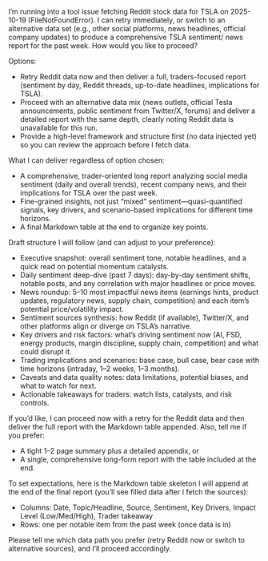 I’m running into a tool issue fetching Reddit stock data for TSLA on 2025-10-19 (FileNotFoundError). I can retry immediately, or switch to an alternative data set (e.g., other social platforms, news headlines, official company updates) to produce a comprehensive TSLA sentiment/ news report for the past week. How would you like to proceed?

Options:
- Retry Reddit data now and then deliver a full, traders-focused report (sentiment by day, Reddit threads, up-to-date headlines, implications for TSLA).
- Proceed with an alternative data mix (news outlets, official Tesla announcements, public sentiment from Twitter/X, forums) and deliver a detailed report with the same depth, clearly noting Reddit data is unavailable for this run.
- Provide a high-level framework and structure first (no data injected yet) so you can review the approach before I fetch data.

What I can deliver regardless of option chosen:
- A comprehensive, trader-oriented long report analyzing social media sentiment (daily and overall trends), recent company news, and their implications for TSLA over the past week.
- Fine-grained insights, not just “mixed” sentiment—quasi-quantified signals, key drivers, and scenario-based implications for different time horizons.
- A final Markdown table at the end to organize key points.

Draft structure I will follow (and can adjust to your preference):
- Executive snapshot: overall sentiment tone, notable headlines, and a quick read on potential momentum catalysts.
- Daily sentiment deep-dive (past 7 days): day-by-day sentiment shifts, notable posts, and any correlation with major headlines or price moves.
- News roundup: 5–10 most impactful news items (earnings hints, product updates, regulatory news, supply chain, competition) and each item’s potential price/volatility impact.
- Sentiment sources synthesis: how Reddit (if available), Twitter/X, and other platforms align or diverge on TSLA’s narrative.
- Key drivers and risk factors: what’s driving sentiment now (AI, FSD, energy products, margin discipline, supply chain, competition) and what could disrupt it.
- Trading implications and scenarios: base case, bull case, bear case with time horizons (intraday, 1–2 weeks, 1–3 months).
- Caveats and data quality notes: data limitations, potential biases, and what to watch for next.
- Actionable takeaways for traders: watch lists, catalysts, and risk controls.

If you’d like, I can proceed now with a retry for the Reddit data and then deliver the full report with the Markdown table appended. Also, tell me if you prefer:
- A tight 1–2 page summary plus a detailed appendix, or
- A single, comprehensive long-form report with the table included at the end.

To set expectations, here is the Markdown table skeleton I will append at the end of the final report (you’ll see filled data after I fetch the sources):
- Columns: Date, Topic/Headline, Source, Sentiment, Key Drivers, Impact Level (Low/Med/High), Trader takeaway
- Rows: one per notable item from the past week (once data is in)

Please tell me which data path you prefer (retry Reddit now or switch to alternative sources), and I’ll proceed accordingly.